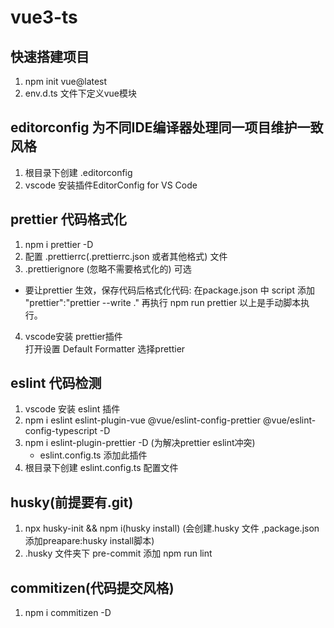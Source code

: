 # vue3-ts

## 快速搭建项目

1. npm init vue@latest
2. env.d.ts 文件下定义vue模块

## editorconfig 为不同IDE编译器处理同一项目维护一致风格

1. 根目录下创建 .editorconfig
2. vscode 安装插件EditorConfig for VS Code

## prettier 代码格式化

1. npm i prettier -D
2. 配置 .prettierrc(.prettierrc.json 或者其他格式) 文件
3. .prettierignore (忽略不需要格式化的) 可选

- 要让prettier 生效，保存代码后格式化代码:
  在package.json 中 script 添加 "prettier":"prettier --write ."
  再执行 npm run prettier
  以上是手动脚本执行。

4. vscode安装 prettier插件  
   打开设置 Default Formatter 选择prettier

## eslint 代码检测

1. vscode 安装 eslint 插件
2. npm i eslint eslint-plugin-vue @vue/eslint-config-prettier @vue/eslint-config-typescript -D
3. npm i eslint-plugin-prettier -D (为解决prettier eslint冲突)
   - eslint.config.ts 添加此插件
4. 根目录下创建 eslint.config.ts 配置文件

## husky(前提要有.git)

1. npx husky-init && npm i(husky install) (会创建.husky 文件 ,package.json添加preapare:husky install脚本)
2. .husky 文件夹下 pre-commit 添加 npm run lint

## commitizen(代码提交风格)

1. npm i commitizen -D
